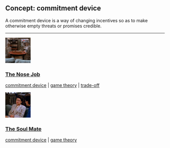 ## Concept: commitment device

A commitment device is a way of changing incentives so as to make otherwise empty threats or promises credible.  

<hr>
<div class="clip-listing">
<img src="media/icons/nose_job.jpg" alt="The Nose Job icon">

### [The Nose Job](/clip/22/)

[commitment device](/concept/commitment-device/) | [game theory](/concept/game-theory/) | [trade-off](/concept/trade-off/)
</div>

<div class="clip-listing">
<img src="media/icons/soul_mate.jpg" alt="The Soul Mate icon">

### [The Soul Mate](/clip/80/)

[commitment device](/concept/commitment-device/) | [game theory](/concept/game-theory/)
</div>

